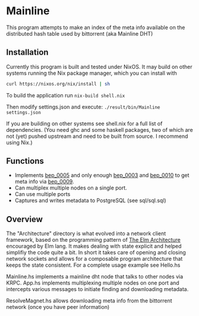 # Mainline
This program attempts to make an index of the meta info available on the
distributed hash table used by bittorrent (aka Mainline DHT)

## Installation

Currently this program is built and tested under NixOS. It may build on other
systems running the Nix package manager, which you can install with

```bash
curl https://nixos.org/nix/install | sh
```

To build the application run `nix-build shell.nix`

Then modify settings.json and execute: `./result/bin/Mainline settings.json`

If you are building on other systems see shell.nix for a full
list of dependencies. (You need ghc and some haskell packages, two
of which are not (yet) pushed upstream and need to be built from source.
I recommend using Nix.)

## Functions

 - Implements [bep_0005](http://www.bittorrent.org/beps/bep_0005.html)
   and only enough [bep_0003](http://www.bittorrent.org/beps/bep_0003.html)
   and [bep_0010](http://www.bittorrent.org/beps/bep_0010.html)
   to get meta info via
   [bep_0009](http://www.bittorrent.org/beps/bep_0009.html).
 - Can multiplex multiple nodes on a single port.
 - Can use multiple ports
 - Captures and writes metadata to PostgreSQL (see sql/sql.sql)

## Overview

The "Architecture" directory is what evolved into a network client framework,
based on the programming pattern of [The Elm Architecture](https://guide.elm-lang.org/architecture/)
encouraged by Elm lang. It makes dealing with state explicit and helped
simplifiy the code quite a bit. In short it takes care of opening and closing
network sockets and allows for a composable program architecture that keeps
the state consistent. For a complete usage example see Hello.hs

Mainline.hs implements a mainline dht node that talks to other nodes via KRPC.
App.hs implements multiplexing multiple nodes on one port and intercepts
various messages to initiate finding and downloading metadata.

ResolveMagnet.hs allows downloading meta info from the bittorrent network (once
you have peer information)
